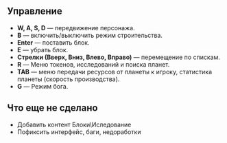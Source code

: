 ## Управление
- **W, A, S, D** — передвижение персонажа.
- **B** — включить/выключить режим строительства.
- **Enter** — поставить блок.
- **E** — убрать блок.
- **Стрелки (Вверх, Вниз, Влево, Вправо)** — перемещение по спискам.
- **R** — Меню токенов, исследований и поиска планет.
- **TAB** — меню передачи ресурсов от планеты к игроку, статистика планеты (скорость производства).
- **G** — Режим бога.

## Что еще не сделано
- Добавить контент Блоки\Иследование
- Пофиксить интерфейс, баги, недоработки
